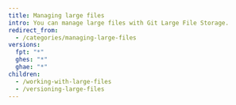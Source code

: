 ```yaml
---
title: Managing large files
intro: You can manage large files with Git Large File Storage.
redirect_from:
  - /categories/managing-large-files
versions:
  fpt: "*"
  ghes: "*"
  ghae: "*"
children:
  - /working-with-large-files
  - /versioning-large-files
---
```

